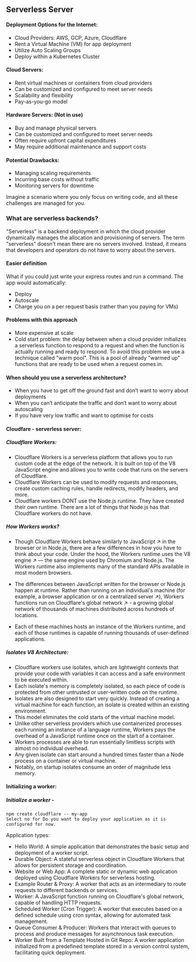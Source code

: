 ## Serverless Server

#### Deployment Options for the Internet:

- Cloud Providers: AWS, GCP, Azure, Cloudflare
- Rent a Virtual Machine (VM) for app deployment
- Utilize Auto Scaling Groups
- Deploy within a Kubernetes Cluster

#### Cloud Servers:

- Rent virtual machines or containers from cloud providers
- Can be customized and configured to meet server needs
- Scalability and flexibility
- Pay-as-you-go model

#### Hardware Servers: (Not in use)

- Buy and manage physical servers
- Can be customized and configured to meet server needs
- Often require upfront capital expenditures
- May require additional maintenance and support costs

#### Potential Drawbacks:

- Managing scaling requirements
- Incurring base costs without traffic
- Monitoring servers for downtime

Imagine a scenario where you only focus on writing code, and all these challenges are managed for you.

### What are serverless backends?

"Serverless" is a backend deployment in which the cloud provider dynamically manages the allocation and provisioning of servers. The term "serverless" doesn't mean there are no servers involved. Instead, it means that developers and operators do not have to worry about the servers.

#### Easier definition

What if you could just write your express routes and run a command. The app would automatically:

- Deploy
- Autoscale
- Charge you on a per request basis (rather than you paying for VMs)

#### Problems with this approach

- More expensive at scale
- Cold start problem: the delay between when a cloud provider initializes a serverless function to respond to a request and when the function is actually running and ready to respond.
  To avoid this problem we use a technique called "warm pool". This is a pool of already "warmed up" functions that are ready to be used when a request comes in.

#### When should you use a serverless architecture?

- When you have to get off the ground fast and don’t want to worry about deployments
- When you can’t anticipate the traffic and don’t want to worry about autoscaling
- If you have very low traffic and want to optimise for costs

#### Cloudfare - serverless server:

##### Cloudflare Workers:

- Cloudflare Workers is a serverless platform that allows you to run custom code at the edge of the network. It is built on top of the V8 JavaScript engine and allows you to write code that runs on the servers of Cloudflare.
- Cloudflare Workers can be used to modify requests and responses, create custom caching rules, handle redirects, modify headers, and more.
- Cloudflare workers DONT use the Node.js runtime. They have created their own runtime. There are a lot of things that Node.js has that Cloudflare workers do not have.

##### How Workers works?

- Though Cloudflare Workers behave similarly to JavaScript ↗ in the browser or in Node.js, there are a few differences in how you have to think about your code. Under the hood, the Workers runtime uses the V8 engine ↗ — the same engine used by Chromium and Node.js. The Workers runtime also implements many of the standard APIs available in most modern browsers.

- The differences between JavaScript written for the browser or Node.js happen at runtime. Rather than running on an individual's machine (for example, a browser application or on a centralized server ↗), Workers functions run on Cloudflare's global network ↗ - a growing global network of thousands of machines distributed across hundreds of locations.

- Each of these machines hosts an instance of the Workers runtime, and each of those runtimes is capable of running thousands of user-defined applications.

##### Isolates V8 Architecture:

- Cloudflare workers use isolates, which are lightweight contexts that provide your code with variables it can access and a safe environment to be executed within.
- Each isolate's memory is completely isolated, so each piece of code is protected from other untrusted or user-written code on the runtime.
- Isolates are also designed to start very quickly. Instead of creating a virtual machine for each function, an isolate is created within an existing environment.
- This model eliminates the cold starts of the virtual machine model.
- Unlike other serverless providers which use containerized processes each running an instance of a language runtime, Workers pays the overhead of a JavaScript runtime once on the start of a container.
- Workers processes are able to run essentially limitless scripts with almost no individual overhead.
- Any given isolate can start around a hundred times faster than a Node process on a container or virtual machine.
- Notably, on startup isolates consume an order of magnitude less memory.

#### Initializing a worker:

##### Initialize a worker -

```
npm create cloudflare -- my-app
Select no for Do you want to deploy your application as it is configured for now.
```

Application types:

- Hello World: A simple application that demonstrates the basic setup and deployment of a worker script.
- Durable Object: A stateful serverless object in Cloudflare Workers that allows for persistent storage and coordination.
- Website or Web App: A complete static or dynamic web application deployed using Cloudflare Workers for serverless hosting.
- Example Router & Proxy: A worker that acts as an intermediary to route requests to different backends or services.
- Worker: A JavaScript function running on Cloudflare's global network, capable of handling HTTP requests.
- Scheduled Worker (Cron Trigger): A worker that executes based on a defined schedule using cron syntax, allowing for automated task management.
- Queue Consumer & Producer: Workers that interact with queues to process and produce messages for asynchronous task execution.
- Worker Built from a Template Hosted in Git Repo: A worker application initialized from a predefined template stored in a version control system, facilitating quick deployment.

